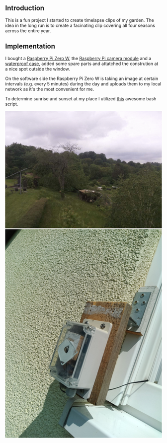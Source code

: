 ## Introduction
This is a fun project I started to create timelapse clips of my garden. The idea in the long run is to create a facinating clip covering all four seasons across the entire year.

## Implementation
I bought a [Raspberry Pi Zero W](https://www.reichelt.com/at/de/raspberry-pi-zero-w-v-1-1-1-ghz-512-mb-ram-wlan-bt-rasp-pi-zero-w-p256438.html?r=1), the [Raspberry Pi camera module](https://www.reichelt.com/at/de/raspberry-pi-kamera-8mp-v2-1-imx219pq-rasp-cam-2-p170853.html?r=1) and a [waterproof case](https://www.reichelt.com/at/de/wasserdichtes-gehaeuse-ip66-sonoff-im1710170-p271506.html?&trstct=pos_0&nbc=1), added some spare parts and attatched the constrution at a nice spot outside the window.

On the software side the Raspberry Pi Zero W is taking an image at certain intervals (e.g. every 5 minutes) during the day and uploads them to my local network as it's the most convenient for me.

To determine sunrise and sunset at my place I utilized [this](https://www.anginf.de/?p=138) awesome bash script.

![](images/gif1.gif)
![](images/img1.jpg)
